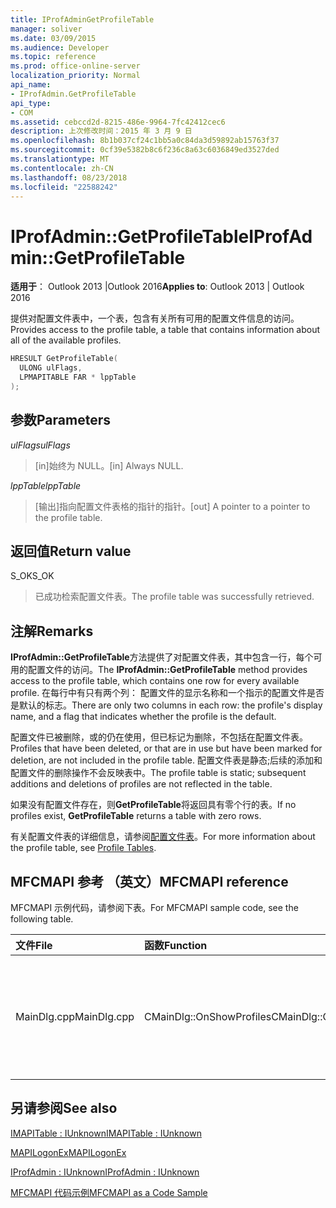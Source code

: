 ```yaml
---
title: IProfAdminGetProfileTable
manager: soliver
ms.date: 03/09/2015
ms.audience: Developer
ms.topic: reference
ms.prod: office-online-server
localization_priority: Normal
api_name:
- IProfAdmin.GetProfileTable
api_type:
- COM
ms.assetid: cebccd2d-8215-486e-9964-7fc42412cec6
description: 上次修改时间：2015 年 3 月 9 日
ms.openlocfilehash: 8b1b037cf24c1bb5a0c84da3d59892ab15763f37
ms.sourcegitcommit: 0cf39e5382b8c6f236c8a63c6036849ed3527ded
ms.translationtype: MT
ms.contentlocale: zh-CN
ms.lasthandoff: 08/23/2018
ms.locfileid: "22588242"
---
```

# <a name="iprofadmingetprofiletable"></a><span data-ttu-id="be034-103">IProfAdmin::GetProfileTable</span><span class="sxs-lookup"><span data-stu-id="be034-103">IProfAdmin::GetProfileTable</span></span>

  
  
<span data-ttu-id="be034-104">**适用于**： Outlook 2013 |Outlook 2016</span><span class="sxs-lookup"><span data-stu-id="be034-104">**Applies to**: Outlook 2013 | Outlook 2016</span></span> 
  
<span data-ttu-id="be034-105">提供对配置文件表中，一个表，包含有关所有可用的配置文件信息的访问。</span><span class="sxs-lookup"><span data-stu-id="be034-105">Provides access to the profile table, a table that contains information about all of the available profiles.</span></span>
  
```cpp
HRESULT GetProfileTable(
  ULONG ulFlags,
  LPMAPITABLE FAR * lppTable
);
```

## <a name="parameters"></a><span data-ttu-id="be034-106">参数</span><span class="sxs-lookup"><span data-stu-id="be034-106">Parameters</span></span>

 <span data-ttu-id="be034-107">_ulFlags_</span><span class="sxs-lookup"><span data-stu-id="be034-107">_ulFlags_</span></span>
  
> <span data-ttu-id="be034-108">[in]始终为 NULL。</span><span class="sxs-lookup"><span data-stu-id="be034-108">[in] Always NULL.</span></span>
    
 <span data-ttu-id="be034-109">_lppTable_</span><span class="sxs-lookup"><span data-stu-id="be034-109">_lppTable_</span></span>
  
> <span data-ttu-id="be034-110">[输出]指向配置文件表格的指针的指针。</span><span class="sxs-lookup"><span data-stu-id="be034-110">[out] A pointer to a pointer to the profile table.</span></span>
    
## <a name="return-value"></a><span data-ttu-id="be034-111">返回值</span><span class="sxs-lookup"><span data-stu-id="be034-111">Return value</span></span>

<span data-ttu-id="be034-112">S_OK</span><span class="sxs-lookup"><span data-stu-id="be034-112">S_OK</span></span> 
  
> <span data-ttu-id="be034-113">已成功检索配置文件表。</span><span class="sxs-lookup"><span data-stu-id="be034-113">The profile table was successfully retrieved.</span></span>
    
## <a name="remarks"></a><span data-ttu-id="be034-114">注解</span><span class="sxs-lookup"><span data-stu-id="be034-114">Remarks</span></span>

<span data-ttu-id="be034-115">**IProfAdmin::GetProfileTable**方法提供了对配置文件表，其中包含一行，每个可用的配置文件的访问。</span><span class="sxs-lookup"><span data-stu-id="be034-115">The **IProfAdmin::GetProfileTable** method provides access to the profile table, which contains one row for every available profile.</span></span> <span data-ttu-id="be034-116">在每行中有只有两个列： 配置文件的显示名称和一个指示的配置文件是否是默认的标志。</span><span class="sxs-lookup"><span data-stu-id="be034-116">There are only two columns in each row: the profile's display name, and a flag that indicates whether the profile is the default.</span></span> 
  
<span data-ttu-id="be034-117">配置文件已被删除，或的仍在使用，但已标记为删除，不包括在配置文件表。</span><span class="sxs-lookup"><span data-stu-id="be034-117">Profiles that have been deleted, or that are in use but have been marked for deletion, are not included in the profile table.</span></span> <span data-ttu-id="be034-118">配置文件表是静态;后续的添加和配置文件的删除操作不会反映表中。</span><span class="sxs-lookup"><span data-stu-id="be034-118">The profile table is static; subsequent additions and deletions of profiles are not reflected in the table.</span></span> 
  
<span data-ttu-id="be034-119">如果没有配置文件存在，则**GetProfileTable**将返回具有零个行的表。</span><span class="sxs-lookup"><span data-stu-id="be034-119">If no profiles exist, **GetProfileTable** returns a table with zero rows.</span></span> 
  
<span data-ttu-id="be034-120">有关配置文件表的详细信息，请参阅[配置文件表](profile-tables.md)。</span><span class="sxs-lookup"><span data-stu-id="be034-120">For more information about the profile table, see [Profile Tables](profile-tables.md).</span></span> 
  
## <a name="mfcmapi-reference"></a><span data-ttu-id="be034-121">MFCMAPI 参考 （英文）</span><span class="sxs-lookup"><span data-stu-id="be034-121">MFCMAPI reference</span></span>

<span data-ttu-id="be034-122">MFCMAPI 示例代码，请参阅下表。</span><span class="sxs-lookup"><span data-stu-id="be034-122">For MFCMAPI sample code, see the following table.</span></span>
  
|<span data-ttu-id="be034-123">**文件**</span><span class="sxs-lookup"><span data-stu-id="be034-123">**File**</span></span>|<span data-ttu-id="be034-124">**函数**</span><span class="sxs-lookup"><span data-stu-id="be034-124">**Function**</span></span>|<span data-ttu-id="be034-125">**Comment**</span><span class="sxs-lookup"><span data-stu-id="be034-125">**Comment**</span></span>|
|:-----|:-----|:-----|
|<span data-ttu-id="be034-126">MainDlg.cpp</span><span class="sxs-lookup"><span data-stu-id="be034-126">MainDlg.cpp</span></span>  <br/> |<span data-ttu-id="be034-127">CMainDlg::OnShowProfiles</span><span class="sxs-lookup"><span data-stu-id="be034-127">CMainDlg::OnShowProfiles</span></span>  <br/> |<span data-ttu-id="be034-128">MFCMAPI 使用**IProfAdmin::GetProfileTable**方法来获取要在新的对话框中显示的配置文件表。</span><span class="sxs-lookup"><span data-stu-id="be034-128">MFCMAPI uses the **IProfAdmin::GetProfileTable** method to get the profile table to display in a new dialog box.</span></span>  <br/> |
   
## <a name="see-also"></a><span data-ttu-id="be034-129">另请参阅</span><span class="sxs-lookup"><span data-stu-id="be034-129">See also</span></span>



[<span data-ttu-id="be034-130">IMAPITable : IUnknown</span><span class="sxs-lookup"><span data-stu-id="be034-130">IMAPITable : IUnknown</span></span>](imapitableiunknown.md)
  
[<span data-ttu-id="be034-131">MAPILogonEx</span><span class="sxs-lookup"><span data-stu-id="be034-131">MAPILogonEx</span></span>](mapilogonex.md)
  
[<span data-ttu-id="be034-132">IProfAdmin : IUnknown</span><span class="sxs-lookup"><span data-stu-id="be034-132">IProfAdmin : IUnknown</span></span>](iprofadminiunknown.md)


[<span data-ttu-id="be034-133">MFCMAPI 代码示例</span><span class="sxs-lookup"><span data-stu-id="be034-133">MFCMAPI as a Code Sample</span></span>](mfcmapi-as-a-code-sample.md)

